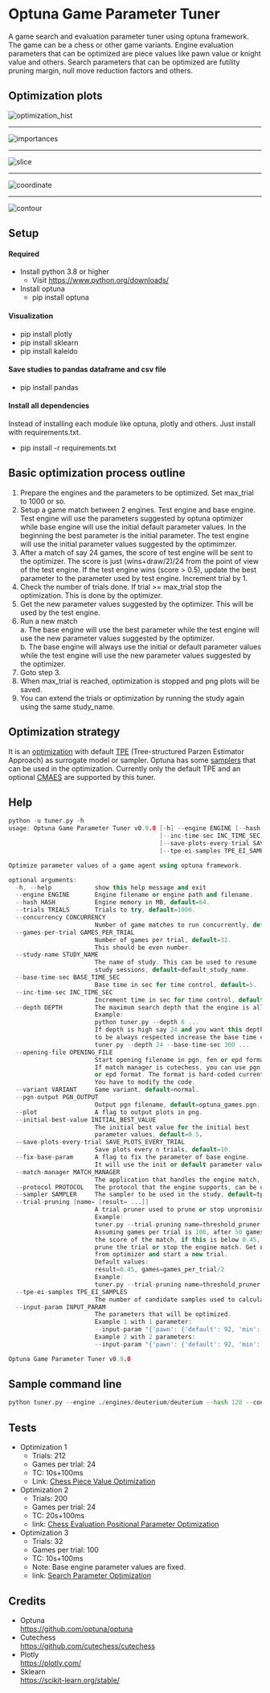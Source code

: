 # Optuna Game Parameter Tuner
A game search and evaluation parameter tuner using optuna framework. The game can be a chess or other game variants. Engine evaluation parameters that can be optimized are piece values like pawn value or knight value and others. Search parameters that can be optimized are futility pruning margin, null move reduction factors and others. 

## Optimization plots
![optimization_hist](https://camo.githubusercontent.com/4b10ec65d7b90f9ddac8b34e742b8278082ee5bf/68747470733a2f2f692e696d6775722e636f6d2f446877454652332e706e67)
***
![importances](https://camo.githubusercontent.com/e6111720a20e9d388098301e266ed5e357b99945/68747470733a2f2f692e696d6775722e636f6d2f326c684c7739592e706e67)
***
![slice](https://camo.githubusercontent.com/64444f11e3e03486b116af23da69f1dade6be96c/68747470733a2f2f692e696d6775722e636f6d2f774d32433341612e706e67)
***
![coordinate](https://camo.githubusercontent.com/fb2fef71e34d9db89140613202e0b57954d4cc63/68747470733a2f2f692e696d6775722e636f6d2f384473695835312e706e67)
***
![contour](https://camo.githubusercontent.com/debbbccaab8b714aea3789bddf3c15750098a13c/68747470733a2f2f692e696d6775722e636f6d2f4b533861704f652e706e67)

## Setup

#### Required
* Install python 3.8 or higher
  * Visit https://www.python.org/downloads/
* Install optuna
  * pip install optuna
  
#### Visualization
* pip install plotly
* pip install sklearn
* pip install kaleido

#### Save studies to pandas dataframe and csv file
* pip install pandas

#### Install all dependencies
Instead of installing each module like optuna, plotly and others. Just install with requirements.txt.  
* pip install -r requirements.txt
  
## Basic optimization process outline
1. Prepare the engines and the parameters to be optimized. Set max_trial to 1000 or so.
2. Setup a game match between 2 engines. Test engine and base engine. Test engine will use the parameters suggested by optuna optimizer while base engine will use the initial default parameter values. In the beginning the best parameter is the initial parameter. The test engine will use the initial parameter values suggested by the optimimzer.
3. After a match of say 24 games, the score of test engine will be sent to the optimizer. The score is just (wins+draw/2)/24 from the point of view of the test engine. If the test engine wins (score > 0.5), update the best parameter to the parameter used by test engine. Increment trial by 1.
4. Check the number of trials done. If trial >= max_trial stop the optimization. This is done by the optimizer.
5. Get the new parameter values suggested by the optimizer. This will be used by the test engine.
6. Run a new match  
  a. The base engine will use the best parameter while the test engine will use the new parameter values suggested by the optimizer.  
  b. The base engine will always use the initial or default parameter values while the test engine will use the new parameter values suggested by the optimizer.
7. Goto step 3.
8. When max_trial is reached, optimization is stopped and png plots will be saved.
9. You can extend the trials or optimization by running the study again using the same study_name.

## Optimization strategy
It is an [optimization](https://optuna.readthedocs.io/en/stable/reference/generated/optuna.study.Study.html#optuna.study.Study.optimize) with default [TPE](https://optuna.readthedocs.io/en/stable/reference/generated/optuna.samplers.TPESampler.html#optuna.samplers.TPESampler) (Tree-structured Parzen Estimator Approach) as surrogate model or sampler. Optuna has some [samplers](https://optuna.readthedocs.io/en/stable/reference/samplers.html) that can be used in the optimization. Currently only the default TPE and an optional [CMAES](https://optuna.readthedocs.io/en/stable/reference/generated/optuna.samplers.CmaEsSampler.html#optuna.samplers.CmaEsSampler) are supported by this tuner.

## Help
```c++
python -u tuner.py -h
usage: Optuna Game Parameter Tuner v0.9.0 [-h] --engine ENGINE [--hash HASH] [--trials TRIALS] [--concurrency CONCURRENCY] [--games-per-trial GAMES_PER_TRIAL] [--study-name STUDY_NAME] [--base-time-sec BASE_TIME_SEC]
                                          [--inc-time-sec INC_TIME_SEC] [--depth DEPTH] --opening-file OPENING_FILE [--variant VARIANT] [--pgn-output PGN_OUTPUT] [--plot] [--initial-best-value INITIAL_BEST_VALUE]
                                          [--save-plots-every-trial SAVE_PLOTS_EVERY_TRIAL] [--fix-base-param] [--match-manager MATCH_MANAGER] [--protocol PROTOCOL] [--sampler SAMPLER] [--trial-pruning [name= [result= ...]]]
                                          [--tpe-ei-samples TPE_EI_SAMPLES] --input-param INPUT_PARAM

Optimize parameter values of a game agent using optuna framework.

optional arguments:
  -h, --help            show this help message and exit
  --engine ENGINE       Engine filename or engine path and filename.
  --hash HASH           Engine memory in MB, default=64.
  --trials TRIALS       Trials to try, default=1000.
  --concurrency CONCURRENCY
                        Number of game matches to run concurrently, default=1.
  --games-per-trial GAMES_PER_TRIAL
                        Number of games per trial, default=32.
                        This should be even number.
  --study-name STUDY_NAME
                        The name of study. This can be used to resume
                        study sessions, default=default_study_name.
  --base-time-sec BASE_TIME_SEC
                        Base time in sec for time control, default=5.
  --inc-time-sec INC_TIME_SEC
                        Increment time in sec for time control, default=0.05.
  --depth DEPTH         The maximum search depth that the engine is allowed, default=1000.
                        Example:
                        python tuner.py --depth 6 ...
                        If depth is high say 24 and you want this depth
                        to be always respected increase the base time control.
                        tuner.py --depth 24 --base-time-sec 300 ...
  --opening-file OPENING_FILE
                        Start opening filename in pgn, fen or epd format.
                        If match manager is cutechess, you can use pgn, fen
                        or epd format. The format is hard-coded currently.
                        You have to modify the code.
  --variant VARIANT     Game variant, default=normal.
  --pgn-output PGN_OUTPUT
                        Output pgn filename, default=optuna_games.pgn.
  --plot                A flag to output plots in png.
  --initial-best-value INITIAL_BEST_VALUE
                        The initial best value for the initial best
                        parameter values, default=0.5.
  --save-plots-every-trial SAVE_PLOTS_EVERY_TRIAL
                        Save plots every n trials, default=10.
  --fix-base-param      A flag to fix the parameter of base engine.
                        It will use the init or default parameter values.
  --match-manager MATCH_MANAGER
                        The application that handles the engine match, default=cutechess.
  --protocol PROTOCOL   The protocol that the engine supports, can be uci or cecp, default=uci.
  --sampler SAMPLER     The sampler to be used in the study, default=tpe, can be tpe or cmaes.
  --trial-pruning [name= [result= ...]]
                        A trial pruner used to prune or stop unpromising trials, default=None.
                        Example:
                        tuner.py --trial-pruning name=threshold_pruner result=0.45 games=50 ...
                        Assuming games per trial is 100, after 50 games, check
                        the score of the match, if this is below 0.45, then
                        prune the trial or stop the engine match. Get new param
                        from optimizer and start a new trial.
                        Default values:
                        result=0.45, games=games_per_trial/2
                        Example:
                        tuner.py --trial-pruning name=threshold_pruner ...
  --tpe-ei-samples TPE_EI_SAMPLES
                        The number of candidate samples used to calculate ei or expected improvement, default=24.
  --input-param INPUT_PARAM
                        The parameters that will be optimized.
                        Example 1 with 1 parameter:
                        --input-param "{'pawn': {'default': 92, 'min': 90, 'max': 120, 'step': 2}}"
                        Example 2 with 2 parameters:
                        --input-param "{'pawn': {'default': 92, 'min': 90, 'max': 120, 'step': 2}, 'knight': {'default': 300, 'min': 250, 'max': 350, 'step': 2}}"

Optuna Game Parameter Tuner v0.9.0
```

## Sample command line
```python
python tuner.py --engine ./engines/deuterium/deuterium --hash 128 --concurrency 6 --opening-file ./start_opening/ogpt_chess_startpos.epd --input-param "{'PawnValueEn': {'default':92, 'min':90, 'max':120, 'step':2}, 'BishopValueOp': {'default':350, 'min':290, 'max':350, 'step':3}, 'BishopValueEn': {'default':350, 'min':290, 'max':350, 'step':3}, 'RookValueEn': {'default':525, 'min':480, 'max':550, 'step':5}, 'QueenValueOp': {'default':985, 'min':950, 'max':1200, 'step':5}}" --initial-best-value 0.54 --games-per-trial 200 --plot --base-time-sec 120 --inc-time-sec 0.1 --depth 4 --study-name pv_d4_eisample_50_pruner --pgn-output train_pv_d4_eisamples_50_pruner.pgn --trials 200 --tpe-ei-samples 50 --trial-pruning name=threshold_pruner result=0.35
```


## Tests

* Optimization 1
  * Trials: 212
  * Games per trial: 24
  * TC: 10s+100ms
  * Link: [Chess Piece Value Optimization](https://github.com/fsmosca/Optuna-Game-Parameter-Tuner/wiki/Chess-piece-value-optimization)
* Optimization 2
  * Trials: 200
  * Games per trial: 24
  * TC: 20s+100ms
  * link: [Chess Evaluation Positional Parameter Optimization](https://github.com/fsmosca/Optuna-Game-Parameter-Tuner/wiki/Chess-Evaluation-Positional-Parameter-Optimization)
* Optimization 3
  * Trials: 32
  * Games per trial: 100
  * TC: 10s+100ms
  * Note: Base engine parameter values are fixed.
  * link: [Search Parameter Optimization](https://github.com/fsmosca/Optuna-Game-Parameter-Tuner/wiki/Search-Parameter-Optimization)

## Credits
* Optuna  
https://github.com/optuna/optuna
* Cutechess  
https://github.com/cutechess/cutechess
* Plotly  
https://plotly.com/
* Sklearn  
https://scikit-learn.org/stable/
